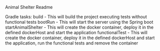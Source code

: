 Animal Shelter Readme



Gradle tasks:
build - This will build the project executing tests without functional tests
bootRun - This will start the server using the Spring boot
startAnimalShelter - This will create the docker container, deploy it in the defined dockerHost and start the application
functionalTest -  This will create the docker container, deploy it in the defined dockerHost and start the application, run the functional tests and remove the container
